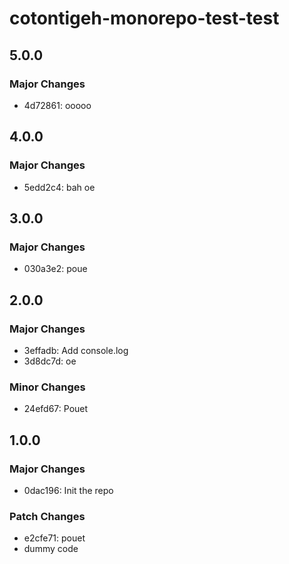 # cotontigeh-monorepo-test-test

## 5.0.0

### Major Changes

- 4d72861: ooooo

## 4.0.0

### Major Changes

- 5edd2c4: bah oe

## 3.0.0

### Major Changes

- 030a3e2: poue

## 2.0.0

### Major Changes

- 3effadb: Add console.log
- 3d8dc7d: oe

### Minor Changes

- 24efd67: Pouet

## 1.0.0

### Major Changes

- 0dac196: Init the repo

### Patch Changes

- e2cfe71: pouet
- dummy code
